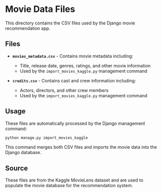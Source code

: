 # Movie Data Files

This directory contains the CSV files used by the Django movie recommendation app.

## Files

- **`movies_metadata.csv`** - Contains movie metadata including:
  - Title, release date, genres, ratings, and other movie information
  - Used by the `import_movies_kaggle.py` management command

- **`credits.csv`** - Contains cast and crew information including:
  - Actors, directors, and other crew members
  - Used by the `import_movies_kaggle.py` management command

## Usage

These files are automatically processed by the Django management command:
```bash
python manage.py import_movies_kaggle
```

This command merges both CSV files and imports the movie data into the Django database.

## Source

These files are from the Kaggle MovieLens dataset and are used to populate the movie database for the recommendation system. 